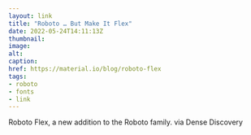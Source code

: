```yaml
---
layout: link
title: "Roboto … But Make It Flex"
date: 2022-05-24T14:11:13Z
thumbnail:
image:
alt:
caption:
href: https://material.io/blog/roboto-flex
tags:
- roboto
- fonts
- link
---
```


Roboto Flex, a new addition to the Roboto family. via Dense Discovery

